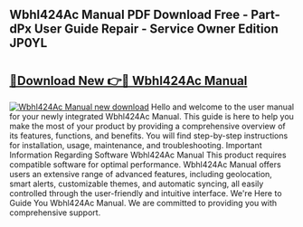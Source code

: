## Wbhl424Ac Manual PDF Download Free - Part-dPx User Guide Repair - Service Owner Edition JP0YL

# <h2><a href="http://bc16641.oget.top/?id=Wbhl424Ac+Manual">🔗Download New 👉🔴 Wbhl424Ac Manual</a></h2>

[![Wbhl424Ac Manual new download](https://i.imgur.com/5g1atiW.png)](http://bc16641.oget.top/?id=Wbhl424Ac+Manual)
Hello and welcome to the user manual for your newly integrated Wbhl424Ac Manual. This guide is here to help you make the most of your product by providing a comprehensive overview of its features, functions, and benefits. You will find step-by-step instructions for installation, usage, maintenance, and troubleshooting. Important Information Regarding Software Wbhl424Ac Manual This product requires compatible software for optimal performance. Wbhl424Ac Manual offers users an extensive range of advanced features, including geolocation, smart alerts, customizable themes, and automatic syncing, all easily controlled through the user-friendly and intuitive interface. We're Here to Guide You Wbhl424Ac Manual. We are committed to providing you with comprehensive support.
